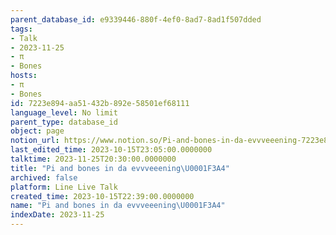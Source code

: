 ```yaml
---
parent_database_id: e9339446-880f-4ef0-8ad7-8ad1f507dded
tags:
- Talk
- 2023-11-25
- π
- Bones
hosts:
- π
- Bones
id: 7223e894-aa51-432b-892e-58501ef68111
language_level: No limit
parent_type: database_id
object: page
notion_url: https://www.notion.so/Pi-and-bones-in-da-evvveeening-7223e894aa51432b892e58501ef68111
last_edited_time: 2023-10-15T23:05:00.0000000
talktime: 2023-11-25T20:30:00.0000000
title: "Pi and bones in da evvveeening\U0001F3A4"
archived: false
platform: Line Live Talk
created_time: 2023-10-15T22:39:00.0000000
name: "Pi and bones in da evvveeening\U0001F3A4"
indexDate: 2023-11-25
---
```



   
   
   
   

   
























